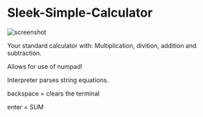 # Sleek-Simple-Calculator
![screenshot](https://github.com/Code-ish/Sleek-Simple-Calculator/assets/146100786/d8d92bb3-26ba-447c-933d-b17e68781e69)


Your standard calculator with:  Multiplication, divition, addition and subtraction.

Allows for use of numpad! 

Interpreter parses string equations.

backspace = clears the terminal

enter = SUM
